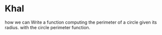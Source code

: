 # Khal
how we can Write a function computing the perimeter of a circle given its radius. with  the circle perimeter function.
